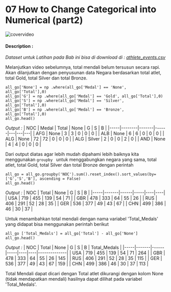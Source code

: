 # 07 How to Change Categorical into Numerical (part2)

![covervideo](http://bit.ly/makeaicovervideo)

#### **Description :**
_Dataset untuk Latihan pada Bab ini bisa di download di : 
[athlete_events.csv](https://drive.google.com/file/d/1M5KLfA9DpVWiKqVQ9bwjFJWcl0yl-9TX/view?usp=sharing)_

Melanjutkan video sebelumnya, total mendali belum tersusun secara rapi. Akan dilanjutkan dengan penyusunan data Negara berdasarkan total atlet, total Gold, total Silver dan total Bronze. 
```
all_go['None'] = np .where(all_go['Medal'] == 'None', all_go['Total'],0)
all_go['G'] = np .where(all_go['Medal'] == 'Gold', all_go['Total'],0)
all_go['S'] = np .where(all_go['Medal'] == 'Silver', all_go['Total'],0)
all_go['B'] = np .where(all_go['Medal'] == 'Bronze', all_go['Total'],0)
all_go.head()
```
*Output :*
| NOC | Medal  | Total | None | G | S | B |
|-----|--------|-------|------|---|---|---|
| AFG | None   | 3     | 3    | 0 | 0 | 0 |
| ALB | None   | 6     | 6    | 0 | 0 | 0 |
| ALG | None   | 72    | 72   | 0 | 0 | 0 |
| ALG | Silver | 2     | 0    | 0 | 2 | 0 |
| AND | None   | 4     | 4    | 0 | 0 | 0 |

Dari output diatas agar lebih mudah dipahami lebih baiknya kita menggunakan ```groupby ``` untuk menggabungkan negara yang sama, total atlet, total Gold, total Silver dan total Bronze dengan perintah

```
all_go = all_go.groupby('NOC').sum().reset_index().sort_values(by=['G','S','B'], ascending = False)
all_go.head()
```
*Output :*
| NOC | Total | None | G   | S  | B  |
|-----|-------|------|-----|----|----|
| USA | 719   | 455  | 139 | 54 | 71 |
| GBR | 478   | 333  | 64  | 55 | 26 |
| RUS | 406   | 291  | 52  | 28 | 35 |
| GER | 536   | 377  | 49  | 43 | 67 |
| CHN | 499   | 386  | 46  | 30 | 37 |

Untuk menambahkan total mendali dengan nama variabel 'Total_Medals' yang didapat bisa menggunakan perintah berikut
```
all_go ['Total_Medals'] = all_go['Total'] - all_go['None']
all_go.head()
```
*Output :*
| NOC | Total | None | G   | S  | B  | Total_Medals |
|-----|-------|------|-----|----|----|--------------|
| USA | 719   | 455  | 139 | 54 | 71 | 264          |
| GBR | 478   | 333  | 64  | 55 | 26 | 145          |
| RUS | 406   | 291  | 52  | 28 | 35 | 115          |
| GER | 536   | 377  | 49  | 43 | 67 | 159          |
| CHN | 499   | 386  | 46  | 30 | 37 | 113          |

Total Mendali dapat dicari dengan Total atlet dikurangi dengan kolom None (tidak mendapatkan mendali) hasilnya dapat dilihat pada variabel 'Total_Medals'.
